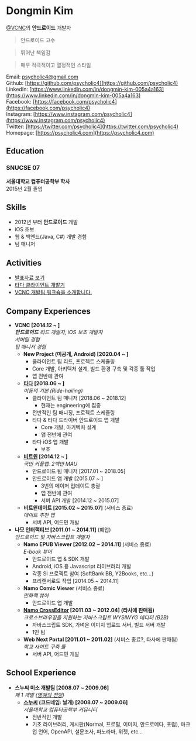 # Dongmin Kim

[@VCNC](https://between.us/about)의 **안드로이드** 개발자 

> 안드로이드 고수

> 뛰어난 책임감

> 매우 적극적이고 열정적인 스타일

Email: [psycholic4@gmail.com](mailto:psycholic4@gmail.com)  
Github: [https://github.com/psycholic4](https://github.com/psycholic4)  
LinkedIn: [https://www.linkedin.com/in/dongmin-kim-005a4a163](https://www.linkedin.com/in/dongmin-kim-005a4a163)    
Facebook: [https://facebook.com/psycholic4](https://facebook.com/psycholic4)  
Instagram: [https://www.instagram.com/psycholic4](https://www.instagram.com/psycholic4)    
Twitter: [https://twitter.com/psycholic4](https://twitter.com/psycholic4)  
Homepage: [https://psycholic4.com](https://psycholic4.com)

## Education

### SNUCSE 07
**서울대학교 컴퓨터공학부 학사**  
2015년 2월 졸업

## Skills

- 2012년 부터 **안드로이드** 개발
- iOS 초보
- 웹 & 백엔드(Java, C#) 개발 경험
- 팀 매니저

## Activities

- [발표자료 보기](https://psycholic4.com/presentations/)
- [타다 클라이언트 개발기](http://engineering.vcnc.co.kr/2019/05/tada-client-development/)
- [VCNC 개발팀 워크숍을 소개합니다.](http://engineering.vcnc.co.kr/2019/01/vcnc-workshop-for-developers/)

## Company Experiences

- **VCNC [2014.12 ~ ]**  
***안드로이드** 리드 개발자, iOS 보조 개발자*  
*서버팀 경험*  
*팀 매니저 경험*  
  - **New Project (미공개, Android) [2020.04 ~ ]**
    - 클라이언트 팀 리드, 프로젝트 스케쥴링
    - Core 개발, 아키텍처 설계, 빌드 환경 구축 및 각종 툴 작업
    - 앱 전반에 관여
  - **[타다](https://tadatada.com) [2018.06 ~ ]**  
  *이동의 기본 (Ride-hailing)*
    - 클라이언트 팀 매니저 [2018.06 ~ 2018.12]
      - 현재는 engineering에 집중
    - 전반적인 팀 매니징, 프로젝트 스케쥴링
    - 타다 & 타다 드라이버 안드로이드 앱 개발
      - Core 개발, 아키텍처 설계
      - 앱 전반에 관여
    - 타다 iOS 앱 개발
      - 보조
  - **[비트윈](https://between.us) [2014.12 ~ ]**  
  *국민 커플앱. 2백만 MAU*
    - 안드로이드 팀 매니저 [2017.01 ~ 2018.05]
    - 안드로이드 앱 개발 [2015.07 ~ ]
      - 3번의 메이저 업데이트 총괄
      - 앱 전반에 관여
      - 서버 API 개발 [2014.12 ~ 2015.07]
  - **비트윈데이트 [2015.02 ~ 2015.07]** (서비스 종료)  
  *데이트 추천 앱*
    - 서버 API, 어드민 개발
- **나모 인터랙티브 [2011.01 ~ 2014.11]** (폐업)  
*안드로이드 및 자바스크립트 개발자*
  - **Namo EPUB Viewer [2012.02 ~ 2014.11]** (서비스 종료)  
  *E-book 뷰어*
    - 안드로이드 앱 & SDK 개발
    - Android, iOS 용 Javascript 라이브러리 개발
    - 각종 SI 프로젝트 참여 (SoftBank BB, Y2Books, etc...)
    - 프리랜서로도 작업 [2014.05 ~ 2014.11]
  - **Namo Comic Viewer** (서비스 종료)  
  *만화책 뷰어*
    - 안드로이드 앱 개발
  - **[Namo CrossEditor](https://www.namoeditor.co.kr/cross-editor-summary/) [2011.03 ~ 2012.04] (타사에 판매됨)**  
  *크로스브라우징을 지원하는 자바스크립트 WYSIWYG 에디터 (B2B)*  
    - 자바스크립트 SDK, 가벼운 이미지 업로드 서버, 빌드 서버 개발
    - 1인 팀
  - **Web Next Portal [2011.01 ~ 2011.02]** (서비스 종료?, 타사에 판매됨)  
  *학교 사이트 구축 툴*
    - 서버 API, 어드민 개발

## School Experience

- **스누씨 미소 개발팀 [2008.07 ~ 2009.06]**  
*제 1 개발 ([명예의 전당](http://old.snucse.org/HallOfFame/boa.html))*
  - **[스누씨](http://old.snucse.org) (코드네임: 날개) [2008.07 ~ 2009.06]**  
  *서울대학교 컴퓨터공학부 커뮤니티*
    - 전반적인 개발
    - 기초 라이브러리, 게시판(Normal, 프로필, 이미지, 안드로메다, 포럼), 마크업 언어, OpenAPI, 설문조사, 파노라마, 위젯, etc...
